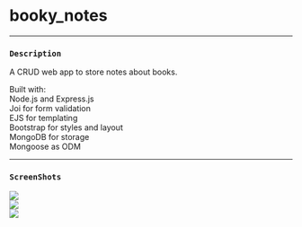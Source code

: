 # booky_notes

***
### ``Description``
A CRUD web app to store notes about books.  
  
Built with:  
Node.js and Express.js  
Joi for form validation  
EJS for templating  
Bootstrap for styles and layout  
MongoDB for storage  
Mongoose as ODM  

***
### ``ScreenShots``
<img src="https://user-images.githubusercontent.com/67803259/171338760-84d9da87-7f87-48e3-af24-bee10fc75db4.png">
<br>
<img src="https://user-images.githubusercontent.com/67803259/171338764-9967eb9a-42b8-4044-9b03-9be2bd3b00d4.png">
<br>
<img src="https://user-images.githubusercontent.com/67803259/171338765-33989e35-1fbc-4d25-84d8-4996f786f42d.png">

